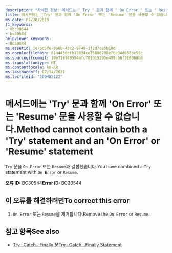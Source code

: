 ```yaml
---
description: "자세한 정보: 메서드는 ' Try ' 문과 함께 ' On Error ' 또는 ' Resume ' 문을 사용할 수 없습니다."
title: 메서드에는 'Try' 문과 함께 'On Error' 또는 'Resume' 문을 사용할 수 없습니다.
ms.date: 07/20/2015
f1_keywords:
- vbc30544
- bc30544
helpviewer_keywords:
- BC30544
ms.assetid: 1e75d5fe-9a6b-43c2-9749-1f2d7ce5b10d
ms.openlocfilehash: 61a4436efb32834ce75006708e7bb34d053bc95c
ms.sourcegitcommit: 10e719780594efc781b15295e499c66f316068b8
ms.translationtype: MT
ms.contentlocale: ko-KR
ms.lasthandoff: 02/14/2021
ms.locfileid: "100485122"
---
```

# <a name="method-cannot-contain-both-a-try-statement-and-an-on-error-or-resume-statement"></a><span data-ttu-id="5a505-103">메서드에는 'Try' 문과 함께 'On Error' 또는 'Resume' 문을 사용할 수 없습니다.</span><span class="sxs-lookup"><span data-stu-id="5a505-103">Method cannot contain both a 'Try' statement and an 'On Error' or 'Resume' statement</span></span>

<span data-ttu-id="5a505-104">`Try` 문을 `On Error` 또는 `Resume`과 결합했습니다.</span><span class="sxs-lookup"><span data-stu-id="5a505-104">You have combined a `Try` statement with `On Error` or `Resume`.</span></span>  
  
 <span data-ttu-id="5a505-105">**오류 ID:** BC30544</span><span class="sxs-lookup"><span data-stu-id="5a505-105">**Error ID:** BC30544</span></span>  
  
## <a name="to-correct-this-error"></a><span data-ttu-id="5a505-106">이 오류를 해결하려면</span><span class="sxs-lookup"><span data-stu-id="5a505-106">To correct this error</span></span>  
  
1. <span data-ttu-id="5a505-107">`On Error` 또는 `Resume`을 제거합니다.</span><span class="sxs-lookup"><span data-stu-id="5a505-107">Remove the `On Error` or `Resume`.</span></span>  
  
## <a name="see-also"></a><span data-ttu-id="5a505-108">참고 항목</span><span class="sxs-lookup"><span data-stu-id="5a505-108">See also</span></span>

- [<span data-ttu-id="5a505-109">Try...Catch...Finally 문</span><span class="sxs-lookup"><span data-stu-id="5a505-109">Try...Catch...Finally Statement</span></span>](../language-reference/statements/try-catch-finally-statement.md)
